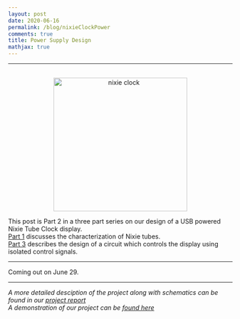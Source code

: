 ```yaml
---
layout: post
date: 2020-06-16
permalink: /blog/nixieClockPower
comments: true
title: Power Supply Design
mathjax: true
---
```


***
<p align="center">
  <br>
  <img src="{{site.baseurl}}/assets/images/power_supply.jpg" alt="nixie clock" height='300'/>
</p>

This post is Part 2 in a three part series on our design of a USB powered Nixie Tube Clock display. <br>
[Part 1]({{site.baseurl}}/blog/nixieClockPower) discusses the characterization of Nixie tubes. <br>
[Part 3]({{site.baseurl}}/blog/nixieClockController) describes the design of a circuit which controls the display using isolated control signals.

***

Coming out on June 29.

***
*A more detailed desciption of the project along with schematics can be found in our [project report]({{site.baseurl}}/assets/docs/DD08_Design_Lab_report.pdf)*<br>
*A demonstration of our project can be [found here](https://youtu.be/MN-FbMPmbiw)*